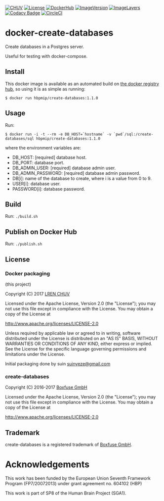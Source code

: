 [![CHUV](https://img.shields.io/badge/CHUV-LREN-AF4C64.svg)](https://www.unil.ch/lren/en/home.html) [![License](https://img.shields.io/badge/license-Apache--2.0-blue.svg)](https://github.com/LREN-CHUV/docker-create-databases/blob/master/LICENSE) [![DockerHub](https://img.shields.io/badge/docker-hbpmip%2Fcreate--databases-008bb8.svg)](https://hub.docker.com/r/hbpmip/create-databases/) [![ImageVersion](https://images.microbadger.com/badges/version/hbpmip/create-databases.svg)](https://hub.docker.com/r/hbpmip/create-databases/tags "hbpmip/create-databases image tags") [![ImageLayers](https://images.microbadger.com/badges/image/hbpmip/create-databases.svg)](https://microbadger.com/#/images/hbpmip/create-databases "hbpmip/create-databases on microbadger") [![Codacy Badge](https://api.codacy.com/project/badge/Grade/14600d91ae4244e3b8ce1d659be66e52)](https://www.codacy.com/app/hbp-mip/docker-create-databases?utm_source=github.com&amp;utm_medium=referral&amp;utm_content=LREN-CHUV/docker-create-databases&amp;utm_campaign=Badge_Grade) [![CircleCI](https://circleci.com/gh/LREN-CHUV/docker-create-databases/tree/master.svg?style=svg)](https://circleci.com/gh/LREN-CHUV/docker-create-databases/tree/master)


# docker-create-databases

Create databases in a Postgres server.

Useful for testing with docker-compose.

## Install

This docker image is available as an automated build on [the docker registry hub](https://registry.hub.docker.com/u/hbpmip/create-databases/), so using it is as simple as running:


```console
$ docker run hbpmip/create-databases:1.1.0
```

## Usage

Run:
```console
$ docker run -i -t --rm -e DB_HOST=`hostname` -v `pwd`/sql:/create-databases/sql hbpmip/create-databases:1.1.0
```

where the environment variables are:

* DB_HOST: [required] database host.
* DB_PORT: database port.
* DB_ADMIN_USER: [required] database admin user.
* DB_ADMIN_PASSWORD: [required] database admin password.
* DB[i]: name of the database to create, where i is a value from 0 to 9.
* USER[i]: database user.
* PASSWORD[i]: database password.

## Build

Run: `./build.sh`

## Publish on Docker Hub

Run: `./publish.sh`

## License

### Docker packaging

(this project)

Copyright (C) 2017 [LREN CHUV](https://www.unil.ch/lren/en/home.html)

Licensed under the Apache License, Version 2.0 (the "License");
you may not use this file except in compliance with the License.
You may obtain a copy of the License at

http://www.apache.org/licenses/LICENSE-2.0

Unless required by applicable law or agreed to in writing, software
distributed under the License is distributed on an "AS IS" BASIS,
WITHOUT WARRANTIES OR CONDITIONS OF ANY KIND, either express or implied.
See the License for the specific language governing permissions and
limitations under the License.

Initial packaging done by suin <suinyeze@gmail.com>

### create-databases

Copyright (C) 2016-2017 [Boxfuse GmbH](https://boxfuse.com)

Licensed under the Apache License, Version 2.0 (the "License");
you may not use this file except in compliance with the License.
You may obtain a copy of the License at

http://www.apache.org/licenses/LICENSE-2.0

## Trademark
create-databases is a registered trademark of [Boxfuse GmbH](https://boxfuse.com).

# Acknowledgements

This work has been funded by the European Union Seventh Framework Program (FP7/2007­2013) under grant agreement no. 604102 (HBP)

This work is part of SP8 of the Human Brain Project (SGA1).
